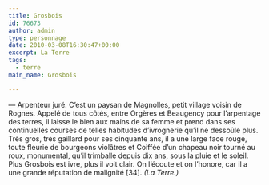 ```yaml
---
title: Grosbois
id: 76673
author: admin
type: personnage
date: 2010-03-08T16:30:47+00:00
excerpt: La Terre
tags:
  - terre
main_name: Grosbois

---
```

— Arpenteur juré. C&rsquo;est un paysan de Magnolles, petit village voisin de Rognes. Appelé de tous côtés, entre Orgères et Beaugency pour l&rsquo;arpentage des terres, il laisse le bien aux mains de sa femme et prend dans ses continuelles courses de telles habitudes d&rsquo;ivrognerie qu&rsquo;il ne dessoûle plus. Très gros, très gaillard pour ses cinquante ans, il a une large face rouge, toute fleurie de bourgeons violâtres et Coiffée d&rsquo;un chapeau noir tourné au roux, monumental, qu&rsquo;il trimballe depuis dix ans, sous la pluie et le soleil. Plus Grosbois est ivre, plus il voit clair. On l&rsquo;écoute et on l&rsquo;honore, car il a une grande réputation de malignité [34]. _(La Terre.)_